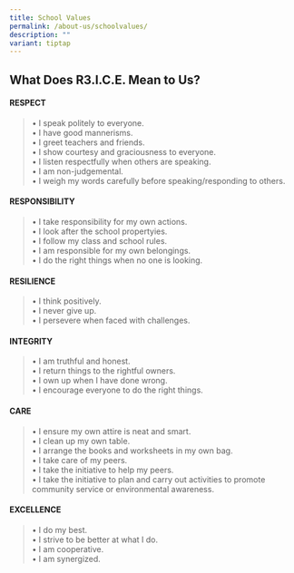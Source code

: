 ```yaml
---
title: School Values
permalink: /about-us/schoolvalues/
description: ""
variant: tiptap
---
```

<h2>What Does R3.I.C.E. Mean to Us?</h2>
<h4>RESPECT</h4>
<blockquote>
<p>• I speak politely to everyone.
<br>• I have good mannerisms.
<br>• I greet teachers and friends.
<br>• I show courtesy and graciousness to everyone.
<br>• I listen respectfully when others are speaking.
<br>• I am non-judgemental.
<br>• I weigh my words carefully before speaking/responding to others.</p>
</blockquote>
<h4>RESPONSIBILITY</h4>
<blockquote>
<p>• I take responsibility for my own actions.
<br>• I look after the school propertyies.
<br>• I follow my class and school rules.
<br>• I am responsible for my own belongings.
<br>• I do the right things when no one is looking.</p>
</blockquote>
<h4>RESILIENCE</h4>
<blockquote>
<p>• I think positively.
<br>• I never give up.
<br>• I persevere when faced with challenges.</p>
</blockquote>
<h4>INTEGRITY</h4>
<blockquote>
<p>• I am truthful and honest.
<br>• I return things to the rightful owners.
<br>• I own up when I have done wrong.
<br>• I encourage everyone to do the right things.</p>
</blockquote>
<h4>CARE</h4>
<blockquote>
<p>• I ensure my own attire is neat and smart.
<br>• I clean up my own table.
<br>• I arrange the books and worksheets in my own bag.
<br>• I take care of my peers.
<br>• I take the initiative to help my peers.
<br>• I take the initiative to plan and carry out activities to promote community
service or environmental awareness.</p>
</blockquote>
<h4>EXCELLENCE</h4>
<blockquote>
<p>• I do my best.
<br>• I strive to be better at what I do.
<br>• I am cooperative.
<br>• I am synergized.</p>
</blockquote>
<p></p>